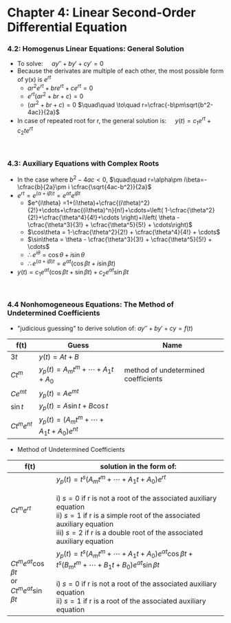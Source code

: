 # Chapter 4: Linear Second-Order Differential Equation

### 4.2: Homogenus Linear Equations: General Solution
- To solve: $\quad ay''+by'+cy'=0$
- Because the derivates are multiple of each other, the most possible form of y(x) is $e^{rt}$
  - $ar^2e^{rt}+bre^{rt}+ce^{rt}=0$
  - $e^{rt}(ar^2+br+c)=0$
  - $(ar^2+br+c)=0$ $\quad\quad \to\quad r=\cfrac{-b\pm\sqrt{b^2-4ac}}{2a}$
- In case of repeated root for r, the general solution is: $\quad y(t)=c_1e^{rt}+c_2te^{rt}$

<br/>

### 4.3: Auxiliary Equations with Complex Roots
- In the case where $b^2-4ac<0$, $\quad\quad r=\alpha\pm i\beta=- \cfrac{b}{2a}\pm i \cfrac{\sqrt{4ac-b^2}}{2a}$
- $e^{rt}=e^{(\alpha +i\beta)t}=e^{\alpha t}e^{i\beta t}$
  - $e^{i\theta} =1+(i\theta)+\cfrac{(i\theta)^2}{2!}+\cdots+\cfrac{(i\theta)^n}{n!}+\cdots=\left( 1-\cfrac{\theta^2}{2!}+\cfrac{\theta^4}{4!}+\cdots \right)+i\left( \theta - \cfrac{\theta^3}{3!} + \cfrac{\theta^5}{5!} + \cdots\right)$
  - $\cos\theta = 1-\cfrac{\theta^2}{2!} + \cfrac{\theta^4}{4!} + \cdots$
  - $\sin\theta = \theta - \cfrac{\theta^3}{3!} + \cfrac{\theta^5}{5!} + \cdots$
  - $\therefore e^{i\theta} = \cos\theta + i\sin\theta$
  - $\therefore e^{(\alpha + i \beta)t} = e^{\alpha t}(\cos\beta t+i\sin\beta t)$
- $y(t)=c_1e^{\alpha t}(\cos\beta t+\sin\beta t)+c_2e^{\alpha t}\sin\beta t$

<br/>

### 4.4 Nonhomogeneous Equations: The Method of Undetermined Coefficients
- "judicious guessing" to derive solution of: $ay''+by'+cy=f(t)$
  
|f(t) | Guess | Name |
|---|---|---|
|$3t$ | $y(t)=At+B$ ||
|$Ct^m$| $y_p(t)=A_mt^m+\cdots+A_1t+A_0$|method of undetermined coefficients|
|$Ce^{mt}$| $y_p(t)=Ae^{mt}$||
|$\sin t$| $y_p(t)=A\sin t+B\cos t$|
|$Ct^me^{nt}$|$y_p(t)=(A_mt^m+\cdots+A_1t+A_0)e^{nt}$|

- Method of Undetermined Coefficients

|f(t) | solution in the form of:|
|---|---|
|$Ct^me^{rt}$|$y_p(t)=t^s(A_mt^m+\cdots+A_1t+A_0)e^{rt}$<br/><br/>i) $s=0$ if r is not a root of the associated auxiliary equation<br/>ii) $s=1$ if r is a simple root of the associated auxiliary equation<br/>iii) $s=2$ if r is a double root of the associated auxiliary equation|
|$Ct^me^{\alpha t}\cos\beta t$<br/>or<br/>$Ct^me^{\alpha t}\sin\beta t$|$y_p(t)=t^s(A_mt^m+\cdots+A_1t+A_0)e^{\alpha t}\cos\beta t+t^s(B_mt^m+\cdots+B_1t+B_0)e^{\alpha t}\sin\beta t$<br/><br/>i) $s=0$ if r is not a root of the associated auxiliary equation<br/>ii) $s=1$ if r is a root of the associated auxiliary equation|